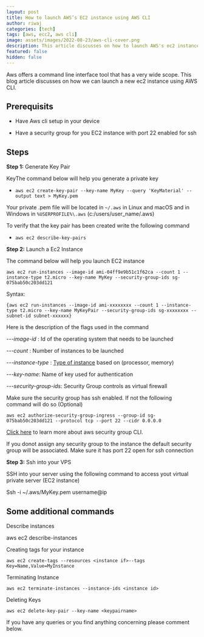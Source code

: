 ```yaml
---
layout: post
title: How to launch AWS’s EC2 instance using AWS CLI
author: riwaj
categories: [tech]
tags: [aws, ecc2, aws cli]
image: assets/images/2022-08-23/aws-cli-cover.png
description: This article discusses on how to launch AWS's ec2 instance using CLI in 3 easy steps
featured: false
hidden: false
---  
```


Aws offers a command line interface tool that has a very wide scope. This blog article discusses on how we can launch a new ec2 instance using AWS CLI.

  

## Prerequisits

-   Have Aws cli setup in your device
    
-   Have a security group for you EC2 instance with port 22 enabled for ssh
    

  

## Steps

  

**Step 1:** Generate Key Pair

  KeyThe command below will help you generate a private key

  

- ```aws ec2 create-key-pair --key-name MyKey --query 'KeyMaterial' --output text > MyKey.pem```

  

Your private .pem file will be located in ```~/.aws``` in Linux and macOS and in Windows in ```%USERPROFILE%\.aws``` (c:/users/user_name/.aws) 

To verify that the key pair has been created write the following command
  

- ```aws ec2 describe-key-pairs```  
  

**Step 2:** Launch a Ec2 Instance

The command below will help you launch EC2 instance  

```aws ec2 run-instances --image-id ami-04ff9e9b51c1f62ca --count 1 --instance-type t2.micro --key-name MyKey --security-group-ids sg-075bab50c203dd121```

Syntax:

```{aws ec2 run-instances --image-id ami-xxxxxxxx --count 1 --instance-type t2.micro --key-name MyKeyPair --security-group-ids sg-xxxxxxxx --subnet-id subnet-xxxxxx}```  

Here is the description of the flags used in the command

*---image-id* : Id of the operating system that needs to be launched

*---count* : Number of instances to be launched

*---instance-type* : [Type of instance](https://aws.amazon.com/ec2/instance-types/) based on (processor, memory)

*---key-name*: Name of key used for authentication

*---security-group-ids*: Security Group controls as virtual firewall  

Make sure the security group has ssh enabled. If not the following command will do so (Optional)

```aws ec2 authorize-security-group-ingress --group-id sg-075bab50c203dd121 --protocol tcp --port 22 --cidr 0.0.0.0```

[Click here](https://docs.aws.amazon.com/cli/latest/userguide/cli-services-ec2-sg.html) to learn more about aws security group CLI.

If you donot assign any security group to the instance the default security group will be associated. Make sure it has port 22 open for ssh connection
  

**Step 3:** Ssh into your VPS

SSH into your server using the following command to access yout virtual  private server  (EC2 instance) 

Ssh -i ~/.aws/MyKey.pem username@ip

  
  

## Some additional commands

  

Describe instances

aws ec2 describe-instances

  

Creating tags for your instance

```aws ec2 create-tags --resources <instance if>--tags Key=Name,Value=MyInstance```

Terminating Instance

```aws ec2 terminate-instances --instance-ids <instance id>```

Deleting Keys

```aws ec2 delete-key-pair --key-name <keypairname>```


If you have any queries or you find anything concerning please comment below.